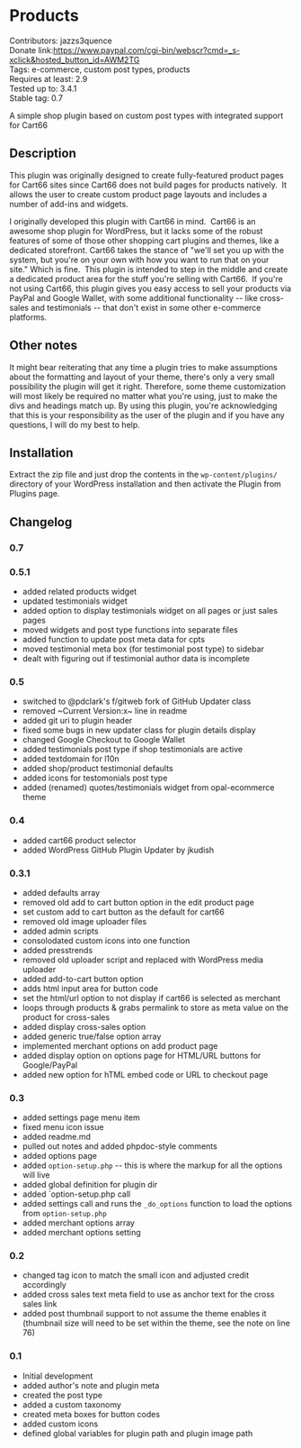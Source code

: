 # Products
Contributors: jazzs3quence  
Donate link:https://www.paypal.com/cgi-bin/webscr?cmd=_s-xclick&hosted_button_id=AWM2TG  
Tags: e-commerce, custom post types, products  
Requires at least: 2.9  
Tested up to: 3.4.1  
Stable tag: 0.7  

A simple shop plugin based on custom post types with integrated support for Cart66

## Description

This plugin was originally designed to create fully-featured product pages for Cart66 sites since Cart66 does not build pages for products natively.  It allows the user to create custom product page layouts and includes a number of add-ins and widgets.

I originally developed this plugin with Cart66 in mind.  Cart66 is an awesome shop plugin for WordPress, but it lacks some of the robust features of some of those other shopping cart plugins and themes, like a dedicated storefront. Cart66 takes the stance of "we'll set you up with the system, but you're on your own with how you want to run that on your site." Which is fine.  This plugin is intended to step in the middle and create a dedicated product area for the stuff you're selling with Cart66.  If you're not using Cart66, this plugin gives you easy access to sell your products via PayPal and Google Wallet, with some additional functionality -- like cross-sales and testimonials -- that don't exist in some other e-commerce platforms.

## Other notes

It might bear reiterating that any time a plugin tries to make assumptions about the formatting and layout of your theme, there's only a very small possibility the plugin will get it right. Therefore, some theme customization will most likely be required no matter what you're using, just to make the divs and headings match up. By using this plugin, you're acknowledging that this is your responsibility as the user of the plugin and if you have any questions, I will do my best to help.

## Installation

Extract the zip file and just drop the contents in the `wp-content/plugins/` directory of your WordPress installation and then activate the Plugin from Plugins page.

## Changelog

### 0.7

### 0.5.1
* added related products widget
* updated testimonials widget
* added option to display testimonials widget on all pages or just sales pages
* moved widgets and post type functions into separate files
* added function to update post meta data for cpts
* moved testimonial meta box (for testimonial post type) to sidebar
* dealt with figuring out if testimonial author data is incomplete

### 0.5

* switched to @pdclark's f/gitweb fork of GitHub Updater class
* removed ~Current Version:x~ line in readme
* added git uri to plugin header
* fixed some bugs in new updater class for plugin details display
* changed Google Checkout to Google Wallet
* added testimonials post type if shop testimonials are active
* added textdomain for l10n
* added shop/product testimonial defaults
* added icons for testomonials post type
* added (renamed) quotes/testimonials widget from opal-ecommerce theme

### 0.4

* added cart66 product selector
* added WordPress GitHub Plugin Updater by jkudish

### 0.3.1

* added defaults array
* removed old add to cart button option in the edit product page
* set custom add to cart button as the default for cart66
* removed old image uploader files
* added admin scripts
* consolodated custom icons into one function
* added presstrends
* removed old uploader script and replaced with WordPress media uploader
* added add-to-cart button option
* adds html input area for button code
* set the html/url option to not display if cart66 is selected as merchant
* loops through products & grabs permalink to store as meta value on the product for cross-sales
* added display cross-sales option
* added generic true/false option array
* implemented merchant options on add product page
* added display option on options page for HTML/URL buttons for Google/PayPal
* added new option for hTML embed code or URL to checkout page

### 0.3

* added settings page menu item
* fixed menu icon issue
* added readme.md
* pulled out notes and added phpdoc-style comments
* added options page
* added `option-setup.php` -- this is where the markup for all the options will live
* added global definition for plugin dir
* added `option-setup.php call
* added settings call and runs the `_do_options` function to load the options from `option-setup.php`
* added merchant options array
* added merchant options setting

### 0.2

* changed tag icon to match the small icon and adjusted credit accordingly
* added cross sales text meta field to use as anchor text for the cross sales link
* added post thumbnail support to not assume the theme enables it (thumbnail size will need to be set within the theme, see the note on line 76)

### 0.1

* Initial development
* added author's note and plugin meta
* created the post type
* added a custom taxonomy
* created meta boxes for button codes
* added custom icons
* defined global variables for plugin path and plugin image path